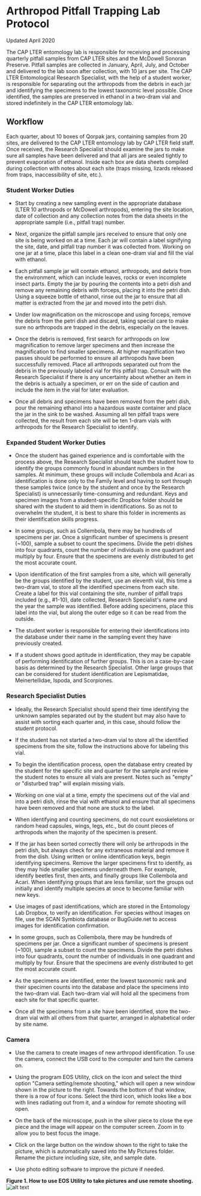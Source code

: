 # **Arthropod Pitfall Trapping Lab Protocol**

Updated April 2020


The CAP LTER entomology lab is responsible for receiving and processing quarterly pitfall samples from CAP LTER sites and the McDowell Sonoran Preserve. Pitfall samples are collected in January, April, July, and October and delivered to the lab soon after collection, with 10 jars per site. The CAP LTER Entomological Research Specialist, with the help of a student worker, is responsible for separating out the arthropods from the debris in each jar and identifying the specimens to the lowest taxonomic level possible. Once identified, the samples are preserved in ethanol in a two-dram vial and stored indefinitely in the CAP LTER entomology lab.


## **Workflow**

Each quarter, about 10 boxes of Qorpak jars, containing samples from 20 sites, are delivered to the CAP LTER entomology lab by CAP LTER field staff. Once received, the Research Specialist should examine the jars to make sure all samples have been delivered and that all jars are sealed tightly to prevent evaporation of ethanol. Inside each box are data sheets compiled during collection with notes about each site (traps missing, lizards released from traps, inaccessibility of site, etc.).

### **Student Worker Duties**

* Start by creating a new sampling event in the appropriate database (LTER 10 arthropods or McDowell arthropods), entering the site location, date of collection and any collection notes from the data sheets in the appropriate sample (i.e., pitfall trap) number.

* Next, organize the pitfall sample jars received to ensure that only one site is being worked on at a time. Each jar will contain a label signifying the site, date, and pitfall trap number it was collected from. Working on one jar at a time, place this label in a clean one-dram vial and fill the vial with ethanol.

* Each pitfall sample jar will contain ethanol, arthropods, and debris from the environment, which can include leaves, rocks or even incomplete insect parts. Empty the jar by pouring the contents into a petri dish and remove any remaining debris with forceps, placing it into the petri dish. Using a squeeze bottle of ethanol, rinse out the jar to ensure that all matter is extracted from the jar and moved into the petri dish.

* Under low magnification on the microscope and using forceps, remove the debris from the petri dish and discard, taking special care to make sure no arthropods are trapped in the debris, especially on the leaves.

* Once the debris is removed, first search for arthropods on low magnification to remove larger specimens and then increase the magnification to find smaller specimens. At higher magnification two passes should be performed to ensure all arthropods have been successfully removed. Place all arthropods separated out from the debris in the previously labeled vial for this pitfall trap. Consult with the Research Specialist if there is any uncertainty about whether an item in the debris is actually a specimen, or err on the side of caution and include the item in the vial for later evaluation.

* Once all debris and specimens have been removed from the petri dish, pour the remaining ethanol into a hazardous waste container and place the jar in the sink to be washed. Assuming all ten pitfall traps were collected, the result from each site will be ten 1-dram vials with arthropods for the Research Specialist to identify.


### **Expanded Student Worker Duties**

* Once the student has gained experience and is comfortable with the process above, the Research Specialist should teach the student how to identify the groups commonly found in abundant numbers in the samples. At minimum, these groups will include Collembola and Acari as identification is done only to the Family level and having to sort through these samples twice (once by the student and once by the Research Specialist) is unnecessarily time-consuming and redundant. Keys and specimen images from a student-specific Dropbox folder should be shared with the student to aid them in identifications. So as not to overwhelm the student, it is best to share this folder in increments as their identification skills progress.

* In some groups, such as Collembola, there may be hundreds of specimens per jar. Once a significant number of specimens is present (~100), sample a subset to count the specimens. Divide the petri dishes into four quadrants, count the number of individuals in one quadrant and multiply by four. Ensure that the specimens are evenly distributed to get the most accurate count.

* Upon identification of the first samples from a site, which will generally be the groups identified by the student, use an eleventh vial, this time a two-dram vial, to store all the identified specimens from each site. Create a label for this vial containing the site, number of pitfall traps included (e.g., #1-10), date collected, Research Specialist's name and the year the sample was identified. Before adding specimens, place this label into the vial, but along the outer edge so it can be read from the outside.

* The student worker is responsible for entering their identifications into the database under their name in the sampling event they have previously created.

* If a student shows good aptitude in identification, they may be capable of performing identification of further groups. This is on a case-by-case basis as determined by the Research Specialist. Other large groups that can be considered for student identification are Lepismatidae, Meinertellidae, Ispoda, and Scorpiones.


### **Research Specialist Duties**

* Ideally, the Research Specialist should spend their time identifying the unknown samples separated out by the student but may also have to assist with sorting each quarter and, in this case, should follow the student protocol.

* If the student has not started a two-dram vial to store all the identified specimens from the site, follow the instructions above for labeling this vial.

* To begin the identification process, open the database entry created by the student for the specific site and quarter for the sample and review the student notes to ensure all vials are present. Notes such as "empty" or "disturbed trap" will explain missing vials.

* Working on one vial at a time, empty the specimens out of the vial and into a petri dish, rinse the vial with ethanol and ensure that all specimens have been removed and that none are stuck to the label.

* When identifying and counting specimens, do not count exoskeletons or random head capsules, wings, legs, etc., but do count pieces of arthropods when the majority of the specimen is present.

* If the jar has been sorted correctly there will only be arthropods in the petri dish, but always check for any extraneous material and remove it from the dish. Using written or online identification keys, begin identifying specimens. Remove the larger specimens first to identify, as they may hide smaller specimens underneath them. For example, identify beetles first, then ants, and finally groups like Collembola and Acari. When identifying groups that are less familiar, sort the groups out initially and identify multiple species at once to become familiar with new keys.

* Use images of past identifications, which are stored in the Entomology Lab Dropbox, to verify an identification. For species without images on file, use the SCAN Symbiota database or BugGuide.net to access images for identification confirmation.

* In some groups, such as Collembola, there may be hundreds of specimens per jar. Once a significant number of specimens is present (~100), sample a subset to count the specimens. Divide the petri dishes into four quadrants, count the number of individuals in one quadrant and multiply by four. Ensure that the specimens are evenly distributed to get the most accurate count.

* As the specimens are identified, enter the lowest taxonomic rank and their specimen counts into the database and place the specimens into the two-dram vial. Each two-dram vial will hold all the specimens from each site for that specific quarter.

* Once all the specimens from a site have been identified, store the two-dram vial with all others from that quarter, arranged in alphabetical order by site name.


### **Camera**

* Use the camera to create images of new arthropod identification. To use the camera, connect the USB cord to the computer and turn the camera on.

* Using the program EOS Utility, click on the icon and select the third option "Camera setting/remote shooting," which will open a new window shown in the picture to the right. Towards the bottom of that window, there is a row of four icons. Select the third icon, which looks like a box with lines radiating out from it, and a window for remote shooting will open.

* On the back of the microscope, push in the silver piece to close the eye piece and the image will appear on the computer screen. Zoom in to allow you to best focus the image.

* Click on the large button on the window shown to the right to take the picture, which is automatically saved into the My Pictures folder. Rename the picture including size, site, and sample date.

* Use photo editing software to improve the picture if needed.

**Figure 1.  How to use EOS Utility to take pictures and use remote shooting.**
![alt text](Images/Arthropods_Lab_Fig1.JPG "Figure 1")
